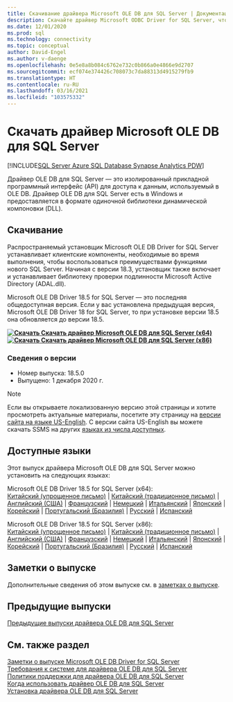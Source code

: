 ```yaml
---
title: Скачивание драйвера Microsoft OLE DB для SQL Server | Документация Майкрософт
description: Скачайте драйвер Microsoft ODBC Driver for SQL Server, чтобы разрабатывать Windows-приложения с подключением к SQL Server и базе данных SQL Azure.
ms.date: 12/01/2020
ms.prod: sql
ms.technology: connectivity
ms.topic: conceptual
author: David-Engel
ms.author: v-daenge
ms.openlocfilehash: 0e5e8a8b084c6762e732c0b866a0e4866e9d2707
ms.sourcegitcommit: ecf074e374426c708073c7da88313d4915279fb9
ms.translationtype: HT
ms.contentlocale: ru-RU
ms.lasthandoff: 03/16/2021
ms.locfileid: "103575332"
---
```

# <a name="download-microsoft-ole-db-driver-for-sql-server"></a>Скачать драйвер Microsoft OLE DB для SQL Server

[!INCLUDE[SQL Server Azure SQL Database Synapse Analytics PDW](../../includes/applies-to-version/sql-asdb-asdbmi-asa-pdw.md)]

Драйвер OLE DB для SQL Server — это изолированный прикладной программный интерфейс (API) для доступа к данным, используемый в OLE DB. Драйвер OLE DB для SQL Server есть в Windows и предоставляется в формате одиночной библиотеки динамической компоновки (DLL).

## <a name="download"></a>Скачивание

Распространяемый установщик Microsoft OLE DB Driver for SQL Server устанавливает клиентские компоненты, необходимые во время выполнения, чтобы воспользоваться преимуществами функциями нового SQL Server. Начиная с версии 18.3, установщик также включает и устанавливает библиотеку проверки подлинности Microsoft Active Directory (ADAL.dll).

Microsoft OLE DB Driver 18.5 for SQL Server — это последняя общедоступная версия. Если у вас установлена предыдущая версия, Microsoft OLE DB Driver 18 for SQL Server, то при установке версии 18.5 она обновляется до версии 18.5.

**[![Скачать](../../ssms/media/download-icon.png) Скачать драйвер Microsoft OLE DB для SQL Server (x64)](https://go.microsoft.com/fwlink/?linkid=2135577)**  
**[![Скачать](../../ssms/media/download-icon.png) Скачать драйвер Microsoft OLE DB для SQL Server (x86)](https://go.microsoft.com/fwlink/?linkid=2135722)**  

### <a name="version-information"></a>Сведения о версии

- Номер выпуска: 18.5.0
- Выпущено: 1 декабря 2020 г.

> [!Note]
> Если вы открываете локализованную версию этой страницы и хотите просмотреть актуальные материалы, посетите эту страницу на [версии сайта на языке US-English](https://aka.ms/downloadmsoledbsqlusenglish). С версии сайта US-English вы можете скачать SSMS на других [языках из числа доступных](#available-languages).

## <a name="available-languages"></a>Доступные языки

Этот выпуск драйвера Microsoft OLE DB для SQL Server можно установить на следующих языках:

Microsoft OLE DB Driver 18.5 for SQL Server (x64):  
[Китайский (упрощенное письмо)](https://go.microsoft.com/fwlink/?linkid=2135577&clcid=0x804) | [Китайский (традиционное письмо)](https://go.microsoft.com/fwlink/?linkid=2135577&clcid=0x404) | [Английский (США)](https://go.microsoft.com/fwlink/?linkid=2135577&clcid=0x409) | [Французский](https://go.microsoft.com/fwlink/?linkid=2135577&clcid=0x40c) | [Немецкий](https://go.microsoft.com/fwlink/?linkid=2135577&clcid=0x407) | [Итальянский](https://go.microsoft.com/fwlink/?linkid=2135577&clcid=0x410) | [Японский](https://go.microsoft.com/fwlink/?linkid=2135577&clcid=0x411) | [Корейский](https://go.microsoft.com/fwlink/?linkid=2135577&clcid=0x412) | [Португальский (Бразилия)](https://go.microsoft.com/fwlink/?linkid=2135577&clcid=0x416) | [Русский](https://go.microsoft.com/fwlink/?linkid=2135577&clcid=0x419) | [Испанский](https://go.microsoft.com/fwlink/?linkid=2135577&clcid=0x40a)

Microsoft OLE DB Driver 18.5 for SQL Server (x86):  
[Китайский (упрощенное письмо)](https://go.microsoft.com/fwlink/?linkid=2135722&clcid=0x804) | [Китайский (традиционное письмо)](https://go.microsoft.com/fwlink/?linkid=2135722&clcid=0x404) | [Английский (США)](https://go.microsoft.com/fwlink/?linkid=2135722&clcid=0x409) | [Французский](https://go.microsoft.com/fwlink/?linkid=2135722&clcid=0x40c) | [Немецкий](https://go.microsoft.com/fwlink/?linkid=2135722&clcid=0x407) | [Итальянский](https://go.microsoft.com/fwlink/?linkid=2135722&clcid=0x410) | [Японский](https://go.microsoft.com/fwlink/?linkid=2135722&clcid=0x411) | [Корейский](https://go.microsoft.com/fwlink/?linkid=2135722&clcid=0x412) | [Португальский (Бразилия)](https://go.microsoft.com/fwlink/?linkid=2135722&clcid=0x416) | [Русский](https://go.microsoft.com/fwlink/?linkid=2135722&clcid=0x419) | [Испанский](https://go.microsoft.com/fwlink/?linkid=2135722&clcid=0x40a)

## <a name="release-notes"></a>Заметки о выпуске

Дополнительные сведения об этом выпуске см. в [заметках о выпуске](release-notes-for-oledb-driver-for-sql-server.md).

## <a name="previous-releases"></a>Предыдущие выпуски

[Предыдущие выпуски драйвера OLE DB для SQL Server](release-notes-for-oledb-driver-for-sql-server.md#previous-releases)

## <a name="see-also"></a>См. также раздел

[Заметки о выпуске Microsoft OLE DB Driver for SQL Server](release-notes-for-oledb-driver-for-sql-server.md)  
[Требования к системе для драйвера OLE DB для SQL Server](system-requirements-for-oledb-driver-for-sql-server.md)  
[Политики поддержки для драйвера OLE DB для SQL Server](applications\support-policies-for-oledb-driver-for-sql-server.md)  
[Когда использовать драйвер OLE DB для SQL Server](when-to-use-oledb-driver-for-sql-server.md)  
[Установка драйвера OLE DB для SQL Server](applications/installing-oledb-driver-for-sql-server.md)
